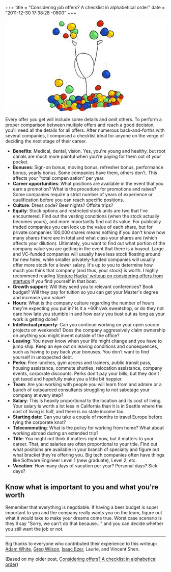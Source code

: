 +++
title = "Considering job offers? A checklist in alphabetical order"
date = "2011-12-30 17:38:28 -0800"
+++

![Celebrating your job offer](checklist-for-considering-job-offers.ballpit.jpg)

Every offer you get will include some details and omit others. To perform a
proper comparison between multiple offers and reach a good decision, you'll
need all the details for all offers. After numerous back-and-forths with
several companies, I composed a checklist ideal for anyone on the verge of
deciding the next stage of their career.

* **Benefits**: Medical, dental, vision. Yes, you're young and healthy, but
  root canals are much more painful when you're paying for them out of your
  pocket.
* **Bonuses**: Sign-on bonus, moving bonus, refresher bonus, performance bonus,
  yearly bonus. Some companies have them, others don't. This affects your
  "total compen sation" per year.
* **Career opportunities**: What positions are available in the event that you
  earn a promotion? What is the procedure for promotions and raises? Some
  companies require a strict number of years of experience or qualification
  before you can reach specific positions.
* **Culture**: Dress code? Beer nights? Offsite trips?
* **Equity**: Stock options and restricted stock units are two that I've
  encountered. Find out the vesting conditions (when the stock actually becomes
  yours), and more importantly find out its value. For publically traded
  companies you can look up the value of each share, but for private companies
  100,000 shares means nothing if you don't know how many shares there are in
  total and what class your shares are (which affects your dilution).
  Ultimately, you want to find out what portion of the company value you are
  getting in the event that there is a buyout. Large and VC-funded companies
  will usually have less stock floating around for new hires, while smaller
  privately-funded companies will usually offer more stock for a lower salary.
  It's up to you to determine how much you think that company (and thus, your
  stock) is worth. I highly recommend reading [Venture Hacks' writeup on
  considering offers from startups](http://venturehacks.com/articles/job-offer)
  if you find yourself in that boat.
* **Growth support**: Will they send you to relevant conferences? Book budget?
  Will they pay for tuition so you can get your Master's degree and increase
  your value?
* **Hours**: What is the company culture regarding the number of hours they're
  expecting you put in? Is it a +60hr/wk sweatshop, or do they not care how late
  you stumble in and how early you bust out as long as your work is getting done?
* **Intellectual property**: Can you continue working on your open source
  projects on weekends? Does the company aggressively claim ownership on
  anything you might invent outside of the office?
* **Leaving**: You never know when your life might change and you have to jump
  ship. Keep an eye out on leaving conditions and consequences, such as having
  to pay back your bonuses. You don't want to find yourself in unexpected debt.
* **Perks**: Free lunches, gym access and trainers, public transit pass,
  housing assistance, commute shuttles, relocation assistance, company events,
  corporate discounts. Perks don't pay your bills, but they don't get taxed and
  hopefully make you a little bit happier.
* **Team**: Are you working with people you will learn from and admire or
  a bunch of outsourced consultants struggling to not sabotage your company at
  every step?
* **Salary**: This is heavily proportional to the location and its cost of
  living. Your salary is worth a lot less in California than it is in Seattle
  where the cost of living is half, and there is no state income tax.
* **Starting date**: Can you take a couple of months to travel Europe before
  tying the corporate knot?
* **Telecommuting**: What is the policy for working from home? What about
  working abroad during an extended trip?
* **Title**: You might not think it matters right now, but it matters to your
  career. That, and salaries are often proportional to your title. Find out
  what positions are available in your branch of specialty and figure out what
  bracket they're offering you. Big tech companies often have things like
  Software Engineer Level 1 (new graduate), Level 2, etc.
* **Vacation**: How many days of vacation per year? Personal days? Sick days?


## Know what is important to you and what you're worth

Remember that everything is negotiable. If having a beer budget is super important to you and the company really wants you on the team, figure out what it would take to make your dreams come true. Worst case scenario is they'll say "Sorry, we can't do that because..." and you can decide whether you still want the job or not.

---

Big thanks to everyone who contributed their experience to this writeup:
[Adam White](http://adamkwhite.com/),
[Greg Wilson](http://third-bit.com/),
[Isaac Ezer](http://www.isaacezer.com/),
Laurie, and
Vincent Shen.

(Based on my older post, [Considering offers? A checklist in alphabetical order](http://blog.shazow.net/considering-offers-a-checklist-in-alphabetica))
